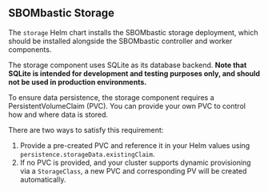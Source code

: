 ## SBOMbastic Storage

The `storage` Helm chart installs the SBOMbastic storage deployment, which should be installed alongside the SBOMbastic controller and worker components.

The storage component uses SQLite as its database backend. **Note that SQLite is intended for development and testing purposes only, and should not be used in production environments.**

To ensure data persistence, the storage component requires a PersistentVolumeClaim (PVC). You can provide your own PVC to control how and where data is stored.

There are two ways to satisfy this requirement:

1. Provide a pre-created PVC and reference it in your Helm values using `persistence.storageData.existingClaim`.
2. If no PVC is provided, and your cluster supports dynamic provisioning via a `StorageClass`, a new PVC and corresponding PV will be created automatically.
